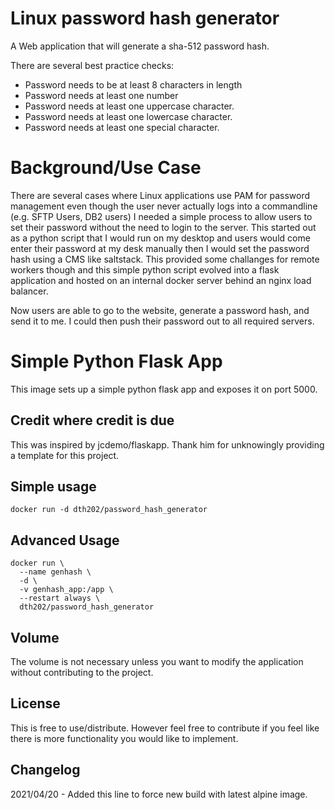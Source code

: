 # Linux password hash generator

A Web application that will generate a sha-512 password hash. 

There are several best practice checks:
- Password needs to be at least 8 characters in length
- Password needs at least one number
- Password needs at least one uppercase character.
- Password needs at least one lowercase character.
- Password needs at least one special character.

# Background/Use Case

There are several cases where Linux applications use PAM for password management even though the user never actually logs into a commandline (e.g. SFTP Users, DB2 users) I needed a simple process to allow users to set their password without the need to login to the server. This started out as a python script that I would run on my desktop and users would come enter their password at my desk manually then I would set the password hash using a CMS like saltstack. This provided some challanges for remote workers though and this simple python script evolved into a flask application and hosted on an internal docker server behind an nginx load balancer.

Now users are able to go to the website, generate a password hash, and send it to me. I could then push their password out to all required servers. 

# Simple Python Flask App

This image sets up a simple python flask app and exposes it on port 5000. 


## Credit where credit is due

This was inspired by jcdemo/flaskapp. Thank him for unknowingly providing a template for this project.


## Simple usage
```
docker run -d dth202/password_hash_generator
```

## Advanced Usage
```
docker run \
  --name genhash \
  -d \
  -v genhash_app:/app \
  --restart always \
  dth202/password_hash_generator
```

## Volume

The volume is not necessary unless you want to modify the application without contributing to the project.

## License

This is free to use/distribute. However feel free to contribute if you feel like there is more functionality you would like to implement.

## Changelog

2021/04/20 - Added this line to force new build with latest alpine image.


